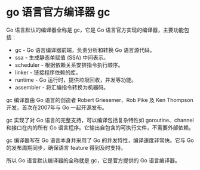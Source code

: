 # go 语言官方编译器 gc

Go 语言默认的编译器全称是 gc，它是 Go 语言官方实现的编译器，主要功能包括：

- gc - Go 语言编译器前端，负责分析和转换 Go 语言源代码。
- ssa - 生成静态单赋值 (SSA) 中间表示。
- scheduler - 根据依赖关系安排指令执行顺序。
- linker - 链接程序依赖的库。
- runtime - Go 运行时，提供垃圾回收，并发等功能。
- assembler - 将汇编指令转换为机器码。

gc 编译器由 Go 语言的创造者 Robert Griesemer、Rob Pike 及 Ken Thompson 开发，首次在2007年与 Go 一起开源发布。

gc 实现了对 Go 语言的完整支持，可以编译包括复杂特性如 goroutine、channel 和接口在内的所有 Go 语言程序。它输出自包含的可执行文件，不需要外部依赖。

gc 编译器写在 Go 语言本身并采用了 Go 的并发特性，编译速度非常快。它与 Go 的发布周期同步，确保语言 feature 得到及时支持。

所以 Go 语言默认编译器的全称就是 gc，它是官方提供的 Go 语言编译器。